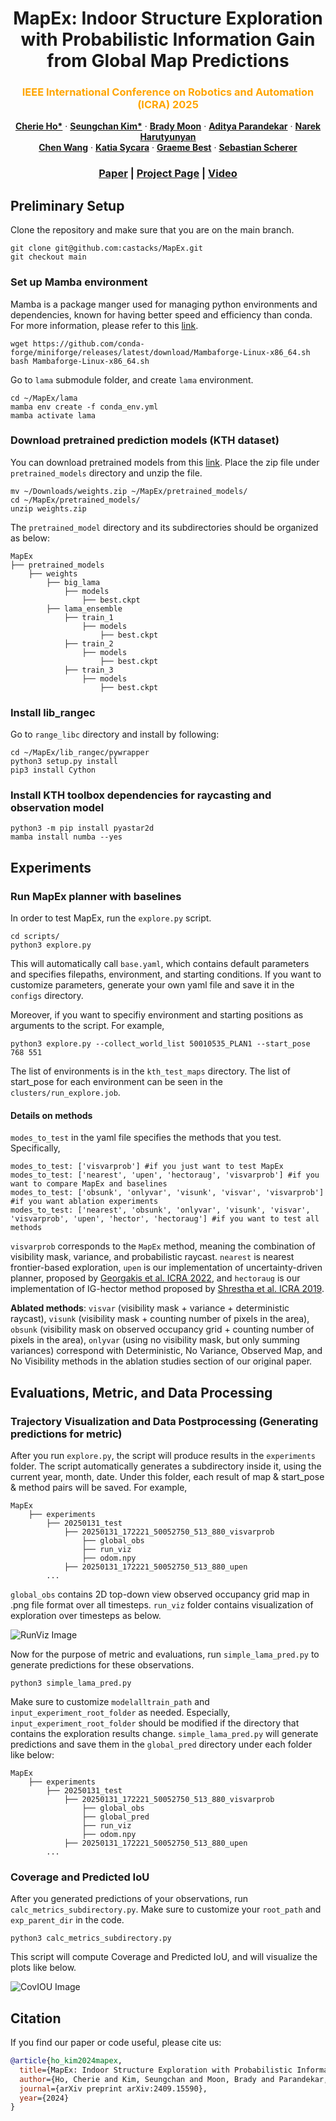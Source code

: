 <p align="center">
<h1 align="center">MapEx: Indoor Structure Exploration with Probabilistic Information Gain from Global Map Predictions</h1>
<h3 class="is-size-5 has-text-weight-bold" style="color: orange;" align="center">
    IEEE International Conference on Robotics and Automation (ICRA) 2025 
</h3>
  <p align="center">
    <a href="https://cherieho.com/" target="_blank"><strong>Cherie Ho*</strong></a>
    ·
    <a href="https://seungchan-kim.github.io" target="_blank"><strong>Seungchan Kim*</strong></a>
    ·
    <a href="https://bradymoon.com/" target="_blank"><strong>Brady Moon</strong></a>
    ·
    <a href=""><strong>Aditya Parandekar</strong></a>
    ·
    <a href=""><strong>Narek Harutyunyan</strong></a>
    <br>
    <a href="https://sairlab.org/team/chenw/" target="_blank"><strong>Chen Wang</strong></a>
    ·
    <a href="https://www.cs.cmu.edu/~./katia/" target="_blank"><strong>Katia Sycara</strong></a>
    ·
    <a href="https://profiles.uts.edu.au/Graeme.Best" target="_blank"><strong>Graeme Best</strong></a>
    ·
    <a href="https://theairlab.org/team/sebastian/" target="_blank"><strong>Sebastian Scherer</strong></a>
    <br>
  </p>
</p>
  <h3 align="center"><a href="https://arxiv.org/abs/2409.15590">Paper</a> | <a href="https://mapex-explorer.github.io">Project Page</a> | <a href="">Video</a></h3>
  <div align="center"></div>

## Preliminary Setup
Clone the repository and make sure that you are on the main branch.

    git clone git@github.com:castacks/MapEx.git
    git checkout main

### Set up Mamba environment
Mamba is a package manger used for managing python environments and dependencies, known for having better speed and efficiency than conda. For more information, please refer to this <a href="https://mamba.readthedocs.io/en/latest/user_guide/mamba.html">link</a>. 

    wget https://github.com/conda-forge/miniforge/releases/latest/download/Mambaforge-Linux-x86_64.sh
    bash Mambaforge-Linux-x86_64.sh

Go to `lama` submodule folder, and create `lama` environment. 

    cd ~/MapEx/lama
    mamba env create -f conda_env.yml
    mamba activate lama

<!-- Install `torch` and relevant packages

    mamba install pytorch torchvision torchaudio cudatoolkit=11.3 -c pytorch --y
    mamba install wandb --yes
    pip install pytorch-lightning==1.2.9 -->

### Download pretrained prediction models (KTH dataset)
You can download pretrained models from this <a href="https://drive.google.com/drive/u/0/folders/1u9WZ9ftwaMbP-RVySuNSVEdUDV_x4Dw6">link</a>. Place the zip file under `pretrained_models` directory and unzip the file. 

    mv ~/Downloads/weights.zip ~/MapEx/pretrained_models/
    cd ~/MapEx/pretrained_models/
    unzip weights.zip

The `pretrained_model` directory and its subdirectories should be organized as below: 

    MapEx
    ├── pretrained_models
        ├── weights
            ├── big_lama
                ├── models
                    ├── best.ckpt
            ├── lama_ensemble
                ├── train_1
                    ├── models
                        ├── best.ckpt
                ├── train_2
                    ├── models
                        ├── best.ckpt
                ├── train_3
                    ├── models
                        ├── best.ckpt    

### Install lib_rangec
Go to `range_libc` directory and install by following:

    cd ~/MapEx/lib_rangec/pywrapper
    python3 setup.py install 
    pip3 install Cython

### Install KTH toolbox dependencies for raycasting and observation model

    python3 -m pip install pyastar2d
    mamba install numba --yes

## Experiments

### Run MapEx planner with baselines
In order to test MapEx, run the `explore.py` script. 

    cd scripts/
    python3 explore.py

This will automatically call `base.yaml`, which contains default parameters and specifies filepaths, environment, and starting conditions. If you want to customize parameters, generate your own yaml file and save it in the `configs` directory. 

Moreover, if you want to specifiy environment and starting positions as arguments to the script. For example, 

    python3 explore.py --collect_world_list 50010535_PLAN1 --start_pose 768 551

The list of environments is in the `kth_test_maps` directory. The list of start_pose for each environment can be seen in the `clusters/run_explore.job`. 

#### Details on methods 
`modes_to_test` in the yaml file specifies the methods that you test. Specifically,  

    modes_to_test: ['visvarprob'] #if you just want to test MapEx
    modes_to_test: ['nearest', 'upen', 'hectoraug', 'visvarprob'] #if you want to compare MapEx and baselines
    modes_to_test: ['obsunk', 'onlyvar', 'visunk', 'visvar', 'visvarprob'] #if you want ablation experiments
    modes_to_test: ['nearest', 'obsunk', 'onlyvar', 'visunk', 'visvar', 'visvarprob', 'upen', 'hector', 'hectoraug'] #if you want to test all methods 

`visvarprob` corresponds to the `MapEx` method, meaning the combination of visibility mask, variance, and probabilistic raycast. `nearest` is nearest frontier-based exploration, `upen` is our implementation of uncertainty-driven planner, proposed by <a href="https://arxiv.org/abs/2202.11907">Georgakis et al. ICRA 2022</a>, and `hectoraug` is our implementation of IG-hector method proposed by <a href="https://ieeexplore.ieee.org/document/8793769">Shrestha et al. ICRA 2019</a>.

<strong>Ablated methods</strong>: `visvar` (visibility mask + variance + deterministic raycast), `visunk` (visibility mask + counting number of pixels in the area), `obsunk` (visibility mask on observed occupancy grid + counting number of pixels in the area), `onlyvar` (using no visibility mask, but only summing variances) correspond with Deterministic, No Variance, Observed Map, and No Visibility methods in the ablation studies section of our original paper. 

## Evaluations, Metric, and Data Processing

### Trajectory Visualization and Data Postprocessing (Generating predictions for metric)

After you run `explore.py`, the script will produce results in the `experiments` folder. The script automatically generates a subdirectory inside it, using the current year, month, date. Under this folder, each result of map & start_pose & method pairs will be saved. For example, 

    MapEx
        ├── experiments
            ├── 20250131_test
                ├── 20250131_172221_50052750_513_880_visvarprob
                    ├── global_obs
                    ├── run_viz
                    ├── odom.npy
                ├── 20250131_172221_50052750_513_880_upen
            ...

`global_obs` contains 2D top-down view observed occupancy grid map in .png file format over all timesteps. `run_viz` folder contains visualization of exploration over timesteps as below.

![RunViz Image](https://github.com/mapex-explorer/mapex-explorer.github.io/blob/main/assets/run_viz_example.png)

Now for the purpose of metric and evaluations, run `simple_lama_pred.py` to generate predictions for these observations. 

    python3 simple_lama_pred.py

Make sure to customize `modelalltrain_path` and `input_experiment_root_folder` as needed. Especially, `input_experiment_root_folder` should be modified if the directory that contains the exploration results change. `simple_lama_pred.py` will generate predictions and save them in the `global_pred` directory under each folder like below:

    MapEx
        ├── experiments
            ├── 20250131_test
                ├── 20250131_172221_50052750_513_880_visvarprob
                    ├── global_obs
                    ├── global_pred
                    ├── run_viz
                    ├── odom.npy
                ├── 20250131_172221_50052750_513_880_upen
            ...

### Coverage and Predicted IoU

After you generated predictions of your observations, run `calc_metrics_subdirectory.py`. Make sure to customize your `root_path` and `exp_parent_dir` in the code. 

    python3 calc_metrics_subdirectory.py

This script will compute Coverage and Predicted IoU, and will visualize the plots like below.

![CovIOU Image](https://github.com/mapex-explorer/mapex-explorer.github.io/blob/main/assets/cov-iou-example.png)

## Citation

If you find our paper or code useful, please cite us:

```bib
@article{ho_kim2024mapex,
  title={MapEx: Indoor Structure Exploration with Probabilistic Information Gain from Global Map Predictions},
  author={Ho, Cherie and Kim, Seungchan and Moon, Brady and Parandekar, Aditya and Harutyunyan, Narek and Wang, Chen and Sycara, Katia and Best, Graeme and Scherer, Sebastian},
  journal={arXiv preprint arXiv:2409.15590},
  year={2024}
}
```

